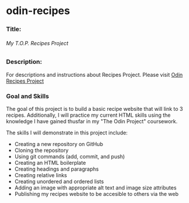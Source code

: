 # odin-recipes
<h3>Title:</h3>
<h6>My T.O.P. Recipes Project</h6>

<h3>Description:</h3>
<p>For descriptions and instructions about Recipes Project. Please visit
<a href ="https://www.theodinproject.com/lessons/foundations-recipes">Odin Recipes Project</a> </p>

<h3>Goal and Skills</h3>
<p>The goal of this project is to build a basic recipe website that will link to 3 recipes. Additionally, I will practice my current HTML skills using the knowledge I have gained thusfar in my "The Odin Project" coursework.</p>

<p>The skills I will demonstrate in this project include:</p>
<ul>
<li>Creating a new repository on GitHub</li>
<li>Cloning the repository</li>
<li>Using git commands (add, commit, and push)</li>
<li>Creating an HTML boilerplate</li>
<li>Creating headings and paragraphs</li>
<li>Creating relative links</li>
<li>Creating unordered and ordered lists</li>
<li>Adding an image with appropriate alt text and image size attributes</li>
<li>Publishing my recipes website to be accesible to others via the web</li>
</ul>
